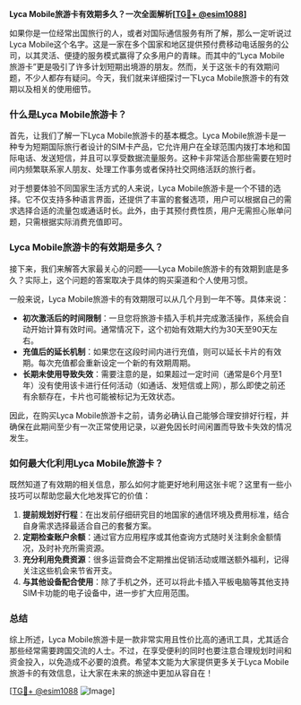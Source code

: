 **Lyca Mobile旅游卡有效期多久？一次全面解析[[TG💪+ @esim1088](https://t.me/s/esim1088)]**

如果你是一位经常出国旅行的人，或者对国际通信服务有所了解，那么一定听说过Lyca Mobile这个名字。这是一家在多个国家和地区提供预付费移动电话服务的公司，以其灵活、便捷的服务模式赢得了众多用户的青睐。而其中的“Lyca Mobile旅游卡”更是吸引了许多计划短期出境游的朋友。然而，关于这张卡的有效期问题，不少人都存有疑问。今天，我们就来详细探讨一下Lyca Mobile旅游卡的有效期以及相关的使用细节。

### 什么是Lyca Mobile旅游卡？

首先，让我们了解一下Lyca Mobile旅游卡的基本概念。Lyca Mobile旅游卡是一种专为短期国际旅行者设计的SIM卡产品，它允许用户在全球范围内拨打本地和国际电话、发送短信，并且可以享受数据流量服务。这种卡非常适合那些需要在短时间内频繁联系家人朋友、处理工作事务或者保持社交网络活跃的旅行者。

对于想要体验不同国家生活方式的人来说，Lyca Mobile旅游卡是一个不错的选择。它不仅支持多种语言界面，还提供了丰富的套餐选项，用户可以根据自己的需求选择合适的流量包或通话时长。此外，由于其预付费性质，用户无需担心账单问题，只需根据实际消费充值即可。

### Lyca Mobile旅游卡的有效期是多久？

接下来，我们来解答大家最关心的问题——Lyca Mobile旅游卡的有效期到底是多久？实际上，这个问题的答案取决于具体的购买渠道和个人使用习惯。

一般来说，Lyca Mobile旅游卡的有效期限可以从几个月到一年不等。具体来说：

- **初次激活后的时间限制**：一旦您将旅游卡插入手机并完成激活操作，系统会自动开始计算有效时间。通常情况下，这个初始有效期大约为30天至90天左右。
- **充值后的延长机制**：如果您在这段时间内进行充值，则可以延长卡片的有效期。每次充值都会重新设定一个新的有效期周期。
- **长期未使用导致失效**：需要注意的是，如果超过一定时间（通常是6个月至1年）没有使用该卡进行任何活动（如通话、发短信或上网），那么即使之前还有余额存在，卡片也可能被标记为无效状态。

因此，在购买Lyca Mobile旅游卡之前，请务必确认自己能够合理安排好行程，并确保在此期间至少有一次正常使用记录，以避免因长时间闲置而导致卡失效的情况发生。

### 如何最大化利用Lyca Mobile旅游卡？

既然知道了有效期的相关信息，那么如何才能更好地利用这张卡呢？这里有一些小技巧可以帮助您最大化地发挥它的价值：

1. **提前规划好行程**：在出发前仔细研究目的地国家的通信环境及费用标准，结合自身需求选择最适合自己的套餐方案。
2. **定期检查账户余额**：通过官方应用程序或其他查询方式随时关注剩余金额情况，及时补充所需资源。
3. **充分利用免费资源**：很多运营商会不定期推出促销活动或赠送额外福利，记得关注这些机会来节省开支。
4. **与其他设备配合使用**：除了手机之外，还可以将此卡插入平板电脑等其他支持SIM卡功能的电子设备中，进一步扩大应用范围。

### 总结

综上所述，Lyca Mobile旅游卡是一款非常实用且性价比高的通讯工具，尤其适合那些经常需要跨国交流的人士。不过，在享受便利的同时也要注意合理规划时间和资金投入，以免造成不必要的浪费。希望本文能为大家提供更多关于Lyca Mobile旅游卡的有效信息，让大家在未来的旅途中更加从容自在！

[[TG💪+ @esim1088](https://t.me/s/esim1088) ![Image](https://i.postimg.cc/4NQfJmqS/Snipaste-2025-05-13-00-14-12.png)]